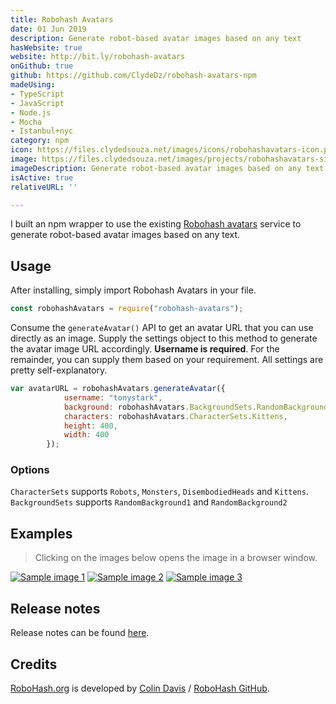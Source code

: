 ```yaml
---
title: Robohash Avatars
date: 01 Jun 2019
description: Generate robot-based avatar images based on any text
hasWebsite: true
website: http://bit.ly/robohash-avatars
onGithub: true
github: https://github.com/ClydeDz/robohash-avatars-npm
madeUsing:
- TypeScript
- JavaScript
- Node.js
- Mocha
- Istanbul+nyc
category: npm
icon: https://files.clydedsouza.net/images/icons/robohashavatars-icon.png
image: https://files.clydedsouza.net/images/projects/robohashavatars-siteteaser.png
imageDescription: Generate robot-based avatar images based on any text
isActive: true
relativeURL: ''

---
```

I built an npm wrapper to use the existing [Robohash avatars](https://robohash.org/) service to generate robot-based avatar images based on any text.  

## Usage  
After installing, simply import Robohash Avatars in your file.

```javascript
const robohashAvatars = require("robohash-avatars");
```
Consume the `generateAvatar()` API to get an avatar URL that you can use directly as an image. Supply the settings object to this method to generate the avatar image URL accordingly. **Username is required**. For the remainder, you can supply them based on your requirement. All settings are pretty self-explanatory.

```javascript
var avatarURL = robohashAvatars.generateAvatar({   
            username: "tonystark", 
            background: robohashAvatars.BackgroundSets.RandomBackground1,
            characters: robohashAvatars.CharacterSets.Kittens,
            height: 400,
            width: 400
        }); 
```

### Options 
`CharacterSets` supports `Robots`, `Monsters`, `DisembodiedHeads` and `Kittens`. `BackgroundSets` supports `RandomBackground1` and `RandomBackground2`

## Examples 
> Clicking on the images below opens the image in a browser window.  

[![Sample image 1](https://robohash.org/RobohashAvatarNPM?bgset=bg1&size=200x200)](https://robohash.org/RobohashAvatarNPM?bgset=bg1&size=200x200) [![Sample image 2](https://robohash.org/tonystark?bgset=bg2&set=set2&size=200x200)](https://robohash.org/tonystark?bgset=bg2&set=set2&size=200x200) 
[![Sample image 3](https://robohash.org/peterparker?bgset=bg1&set=set4&size=200x200)](https://robohash.org/peterparker?bgset=bg1&set=set4&size=200x200) 
   
## Release notes 
Release notes can be found [here](https://github.com/ClydeDz/robohash-avatars-npm/releases).   
   
## Credits  
[RoboHash.org](http://robohash.org) is developed by [Colin Davis](https://github.com/e1ven) / [RoboHash GitHub](https://github.com/e1ven/Robohash).